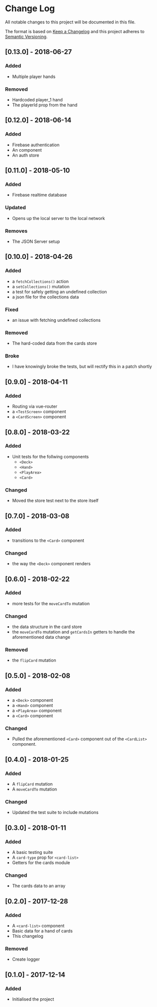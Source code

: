 # Change Log
All notable changes to this project will be documented in this file.

The format is based on [Keep a Changelog](http://keepachangelog.com/)
and this project adheres to [Semantic Versioning](http://semver.org/).

## [0.13.0] - 2018-06-27
### Added
- Multiple player hands

### Removed
- Hardcoded player_1 hand
- The playerId prop from the hand

## [0.12.0] - 2018-06-14
### Added
- Firebase authentication
- An <Auth> component
- An auth store

## [0.11.0] - 2018-05-10
### Added
- Firebase realtime database

### Updated
- Opens up the local server to the local network

### Removes
- The JSON Server setup

## [0.10.0] - 2018-04-26
### Added
- a `fetchCollections()` action
- a `setCollections()` mutation
- a test for safely getting an undefined collection
- a json file for the collections data

### Fixed
- an issue with fetching undefined collections

### Removed
- The hard-coded data from the cards store

### Broke
- I have knowingly broke the tests, but will rectify this in a patch shortly

## [0.9.0] - 2018-04-11
### Added
- Routing via vue-router
- a `<TestScreen>` component
- a `<CardScreen>` component

## [0.8.0] - 2018-03-22
### Added
- Unit tests for the follwing components
  - `<Deck>`
  - `<Hand>`
  - `<PlayArea>`
  - `<Card>`

### Changed
- Moved the store test next to the store itself

## [0.7.0] - 2018-03-08
### Added
- transitions to the `<Card>` component

### Changed
- the way the `<Deck>` component renders

## [0.6.0] - 2018-02-22
### Added
- more tests for the `moveCardTo` mutation

### Changed
- the data structure in the card store
- the `moveCardTo` mutation and `getCardsIn` getters to handle the aforementioned data change

### Removed
- the `flipCard` mutation

## [0.5.0] - 2018-02-08
### Added
- a `<Deck>` component
- a `<Hand>` component
- a `<PlayArea>` component
- a `<Card>` component

### Changed
- Pulled the aforementioned `<Card>` component out of the `<CardList>` component.

## [0.4.0] - 2018-01-25
### Added
- A `flipCard` mutation
- A `moveCardTo` mutation

### Changed
- Updated the test suite to include mutations

## [0.3.0] - 2018-01-11
### Added
- A basic testing suite
- A `card-type` prop for `<card-list>`
- Getters for the cards module

### Changed
- The cards data to an array

## [0.2.0] - 2017-12-28
### Added
- A `<card-list>` component
- Basic data for a hand of cards
- This changelog

### Removed
- Create logger

## [0.1.0] - 2017-12-14

### Added
- Initialised the project
